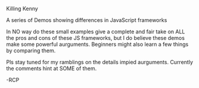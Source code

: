 
Killing Kenny 

  A series of Demos showing differences in JavaScript frameworks

In NO way do these small examples give a complete and fair take on ALL the pros and cons of these JS frameworks, but I do believe these demos make some powerful aurguments.  Beginners might also learn a few things by comparing them.

Pls stay tuned for my ramblings on the details impied aurguments.  Currently the comments hint at SOME of them.

-RCP
